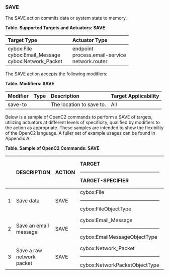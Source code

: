 ### SAVE
The SAVE action commits data or system state to memory.

**Table. Supported Targets and Actuators: SAVE**

| Target Type |  | Actuator Type | 
| :--- | :--- | :--- | 
| cybox:File<br>cybox:Email_Message<br>cybox:Network_Packet |  | endpoint<br>process.email-service<br>network.router | 

The SAVE action accepts the following modifiers:

**Table. Modifiers: SAVE**

| Modifier | Type | Description | Target Applicability | 
| :--- | :--- | :--- | :--- | 
| save-to |  | The location to save to. | All | 

Below is a sample of OpenC2 commands to perform a SAVE of targets, utilizing actuators at different levels of specificity, qualified by modifiers to the action as appropriate. These samples are intended to show the flexibility of the OpenC2 language. A fuller set of example usages can be found in Appendix A.

**Table. Sample of OpenC2 Commands: SAVE**

|  | DESCRIPTION | ACTION | TARGET<hr>TARGET-SPECIFIER | ACTUATOR<hr>ACTUATOR-SPECIFIER | MODIFIER | 
| :--- | :--- | :--- | :--- | :--- | :--- | 
| 1 | Save data | SAVE | cybox:File<hr>cybox:FileObjectType | endpoint<hr>(optional) | save-to | 
| 2 | Save an email message | SAVE | cybox:Email_Message<hr>cybox:EmailMessageObjectType | process.email-service<hr>(optional) | save-to | 
| 3 | Save a raw network packet | SAVE | cybox:Network_Packet<hr>cybox:NetworkPacketObjectType | network.router<hr>(optional) | save-to | 
